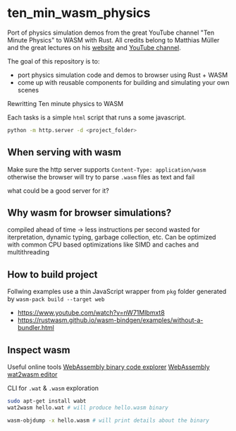# ten_min_wasm_physics
Port of physics simulation demos from the great YouTube channel "Ten Minute Physics" to WASM with Rust. All credits belong to Matthias Müller and the great lectures on his [website](https://matthias-research.github.io/pages/tenMinutePhysics/) and [YouTube channel](https://www.youtube.com/channel/UCTG_vrRdKYfrpqCv_WV4eyA). 

The goal of this repository is to:
- port physics simulation code and demos to browser using Rust + WASM
- come up with reusable components for building and simulating your own scenes

Rewritting Ten minute physics to WASM

Each tasks is a simple `html` script that runs a some javascript.

```sh
python -m http.server -d <project_folder>
```

## When serving with wasm
Make sure the http server supports `Content-Type: application/wasm` otherwise the browser will try to parse `.wasm` files as text and fail

what could be a good server for it?

## Why wasm for browser simulations?
compiled ahead of time -> less instructions per second wasted for iterpretation, dynamic typing, garbage collection, etc. Can be optimized with common CPU based optimizations like SIMD and caches and multithreading

## How to build project
Follwing examples use a thin JavaScript wrapper from `pkg` folder generated by `wasm-pack build --target web`
- https://www.youtube.com/watch?v=nW71Mlbmxt8
- https://rustwasm.github.io/wasm-bindgen/examples/without-a-bundler.html


## Inspect wasm
Useful online tools
[WebAssembly binary code explorer](https://wasdk.github.io/wasmcodeexplorer/)
[WebAssembly wat2wasm editor](https://webassembly.github.io/wabt/demo/wat2wasm/index.html)


CLI for `.wat` & `.wasm` exploration

```sh
sudo apt-get install wabt
wat2wasm hello.wat # will produce hello.wasm binary

wasm-objdump -x hello.wasm # will print details about the binary
```
